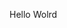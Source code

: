 Hello Wolrd














































































































































































































































































































































































































































































































































































































































































































































































































































































































































































































































































































































































































































































































































































































































































































































































































































































































































































































































































































































































































































































































































































































































































































































































































































































































































































































































































































































































































































































































































































































































































































































































































































































































































































































































































































































































































































































































































































































































































































































































































































































































































































































































































































































































































































































































































































































































































































































































































































































































































































